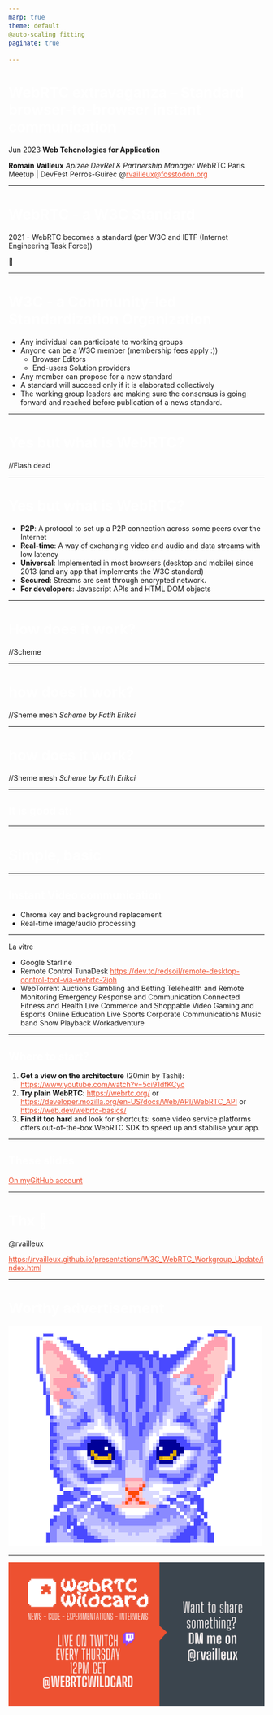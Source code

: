 ```yaml
---
marp: true
theme: default
@auto-scaling fitting
paginate: true

---
```



<style>
section {
  color: #fff;
  background: #ef5131;
  font-family: monospace;
}

h1, h2, h3 {
  color:#fff
}

a {
  color: #ef5131;
  text-decoration: underline #ef5131;
}

img.emoji {
  width:100px;
  height: auto;
  background-color: #fff;
  border-radius: 50%;
}

img{
  background-color: transparent;
}

</style> 


# WebRTC extravaganza – Standard browser-to-browser instant communication
Jun 2023
**Web Tehcnologies for Application**


**Romain Vailleux**
_Apizee DevRel & Partnership Manager_
WebRTC Paris Meetup | DevFest Perros-Guirec 
@rvailleux@fosstodon.org 


---


# WebRTC - a W3C Standard
2021 - WebRTC becomes a standard 
(per W3C and IETF (Internet Engineering Task Force))

:tada:

---
<!--
backgroundColor: #fff
color: #EF5131
 -->
# W3C - a Community-led Standardization Organization
- Any individual can participate to working groups
- Anyone can be a W3C member (membership fees apply :))
  - Browser Editors
  - End-users Solution providers
- Any member can propose for a new standard
- A standard will succeed only if it is elaborated collectively
- The working group leaders are making sure the consensus is going forward and reached before publication of a news standard.

---
# Yes but what is WebRTC?
//Flash dead

---
# Yes but what is WebRTC?
- **P2P**: A protocol to set up a P2P connection across some peers over the Internet
- **Real-time**: A way of exchanging video and audio and data streams with low latency
- **Universal**: Implemented in most browsers (desktop and mobile) since 2013 (and any app that implements the W3C standard)
- **Secured**: Streams are sent through encrypted network.
- **For developers**: Javascript APIs and HTML DOM objects

---
# How does it work?
//Scheme

---

# how does it work?
//Sheme mesh
*Scheme by Fatih Erikci*

---

# how does it work?
//Sheme mesh
*Scheme by Fatih Erikci*

---

## It is good at:

---

# Simple, basic

---

## Instant Video communication
- Chroma key and background replacement
- Real-time image/audio processing

---

La vitre
- Google Starline
- Remote Control TunaDesk https://dev.to/redsoil/remote-desktop-control-tool-via-webrtc-2joh
- WebTorrent
    Auctions
    Gambling and Betting
    Telehealth and Remote Monitoring
    Emergency Response and Communication
    Connected Fitness and Health
    Live Commerce and Shoppable Video
    Gaming and Esports
    Online Education
    Live Sports
    Corporate Communications
    Music band
    Show Playback
    Workadventure


---

## Where to start?
1. **Get a view on the architecture** (20min by Tashi): https://www.youtube.com/watch?v=5ci91dfKCyc 
2. **Try plain WebRTC**: https://webrtc.org/ or https://developer.mozilla.org/en-US/docs/Web/API/WebRTC_API or https://web.dev/webrtc-basics/
3. **Find it too hard** and look for shortcuts: some video service platforms offers out-of-the-box WebRTC SDK to speed up and stabilise your app.

---
## These slides
[On myGitHub account](https://rvailleux.github.io/presentations/W3C_WebRTC_Workgroup_Update/index.html)

---
<!--
backgroundColor: #EF5131
color: #fff
-->
# Thx :pray:
@rvailleux


https://rvailleux.github.io/presentations/W3C_WebRTC_Workgroup_Update/index.html

---
# Worthy advertisement
![](assets/cat_animation.gif)

---
![bg](assets/Dev.apirtc.com(2).png)